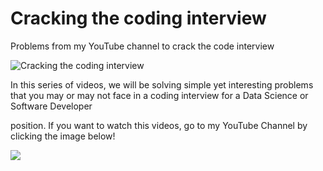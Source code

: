 # Cracking the coding interview
Problems from my YouTube channel to crack the code interview

![Cracking the coding interview](https://i.pinimg.com/originals/5c/8e/8b/5c8e8b0ff1e562a62bcc5c75287165ff.jpg "Cracking the coding interview")

In this series of videos, we will be solving simple yet interesting problems that
you may or may not face in a coding interview for a Data Science or Software Developer

position. If you want to watch this videos, go to my YouTube Channel by clicking the image below!

[<img src="https://miro.medium.com/max/967/1*3SOBODA6VNWNrO1NnwnQhA.png">](https://www.youtube.com/channel/UC4jmaY21ri9n3DteRwuoJaA?sub_confirmation=1)

